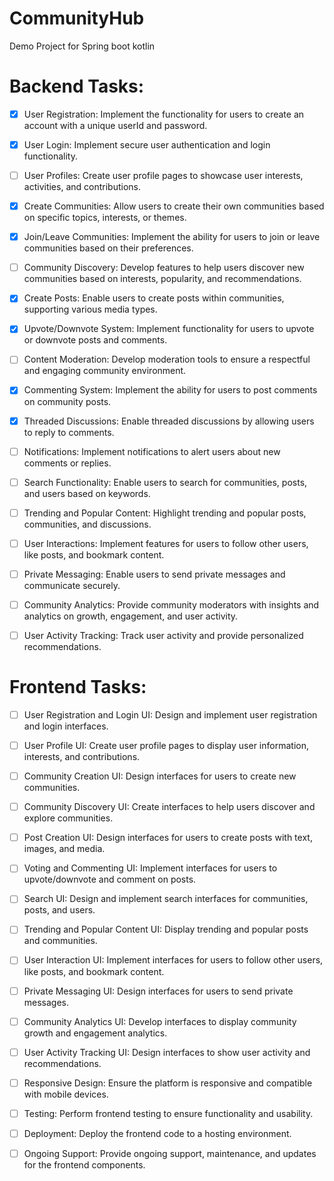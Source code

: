 # CommunityHub
Demo Project for Spring boot kotlin

# Backend Tasks:
- [x] User Registration: Implement the functionality for users to create an account with a unique userId and password.
- [x] User Login: Implement secure user authentication and login functionality.
- [ ] User Profiles: Create user profile pages to showcase user interests, activities, and contributions.

- [x] Create Communities: Allow users to create their own communities based on specific topics, interests, or themes.
- [x] Join/Leave Communities: Implement the ability for users to join or leave communities based on their preferences.
- [ ] Community Discovery: Develop features to help users discover new communities based on interests, popularity, and recommendations.

- [x] Create Posts: Enable users to create posts within communities, supporting various media types.
- [x] Upvote/Downvote System: Implement functionality for users to upvote or downvote posts and comments.
- [ ] Content Moderation: Develop moderation tools to ensure a respectful and engaging community environment.

- [x] Commenting System: Implement the ability for users to post comments on community posts.
- [x] Threaded Discussions: Enable threaded discussions by allowing users to reply to comments.
- [ ] Notifications: Implement notifications to alert users about new comments or replies.

- [ ] Search Functionality: Enable users to search for communities, posts, and users based on keywords.
- [ ] Trending and Popular Content: Highlight trending and popular posts, communities, and discussions.

- [ ] User Interactions: Implement features for users to follow other users, like posts, and bookmark content.
- [ ] Private Messaging: Enable users to send private messages and communicate securely.

- [ ] Community Analytics: Provide community moderators with insights and analytics on growth, engagement, and user activity.
- [ ] User Activity Tracking: Track user activity and provide personalized recommendations.

# Frontend Tasks:
- [ ] User Registration and Login UI: Design and implement user registration and login interfaces.
- [ ] User Profile UI: Create user profile pages to display user information, interests, and contributions.

- [ ] Community Creation UI: Design interfaces for users to create new communities.
- [ ] Community Discovery UI: Create interfaces to help users discover and explore communities.

- [ ] Post Creation UI: Design interfaces for users to create posts with text, images, and media.
- [ ] Voting and Commenting UI: Implement interfaces for users to upvote/downvote and comment on posts.

- [ ] Search UI: Design and implement search interfaces for communities, posts, and users.
- [ ] Trending and Popular Content UI: Display trending and popular posts and communities.

- [ ] User Interaction UI: Implement interfaces for users to follow other users, like posts, and bookmark content.
- [ ] Private Messaging UI: Design interfaces for users to send private messages.

- [ ] Community Analytics UI: Develop interfaces to display community growth and engagement analytics.
- [ ] User Activity Tracking UI: Design interfaces to show user activity and recommendations.

- [ ] Responsive Design: Ensure the platform is responsive and compatible with mobile devices.

- [ ] Testing: Perform frontend testing to ensure functionality and usability.
- [ ] Deployment: Deploy the frontend code to a hosting environment.
- [ ] Ongoing Support: Provide ongoing support, maintenance, and updates for the frontend components.

